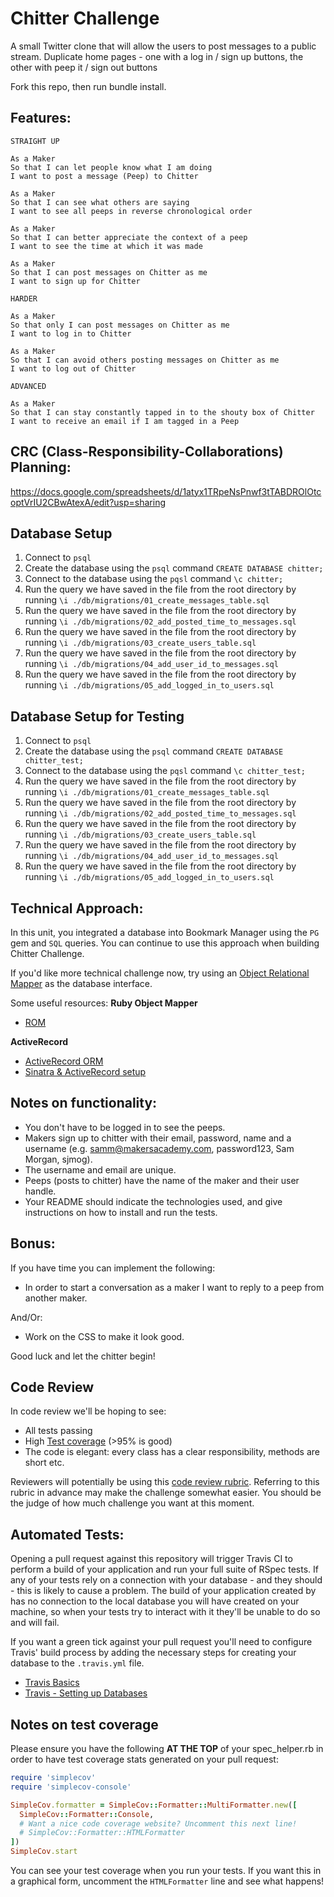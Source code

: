 Chitter Challenge
=================

A small Twitter clone that will allow the users to post messages to a public stream. Duplicate home pages - one with a log in / sign up buttons, the other with peep it / sign out buttons

Fork this repo, then run bundle install.

Features:
-------

```
STRAIGHT UP

As a Maker
So that I can let people know what I am doing  
I want to post a message (Peep) to Chitter

As a Maker
So that I can see what others are saying  
I want to see all peeps in reverse chronological order

As a Maker
So that I can better appreciate the context of a peep
I want to see the time at which it was made

As a Maker
So that I can post messages on Chitter as me
I want to sign up for Chitter

HARDER

As a Maker
So that only I can post messages on Chitter as me
I want to log in to Chitter

As a Maker
So that I can avoid others posting messages on Chitter as me
I want to log out of Chitter

ADVANCED

As a Maker
So that I can stay constantly tapped in to the shouty box of Chitter
I want to receive an email if I am tagged in a Peep
```

CRC (Class-Responsibility-Collaborations) Planning:
-----

https://docs.google.com/spreadsheets/d/1atyx1TRpeNsPnwf3tTABDROlOtcoptVrIU2CBwAtexA/edit?usp=sharing

Database Setup
-----

1. Connect to `psql`
2. Create the database using the `psql` command `CREATE DATABASE chitter;`
3. Connect to the database using the `pqsl` command `\c chitter;`
4. Run the query we have saved in the file from the root directory by running `\i ./db/migrations/01_create_messages_table.sql`
5. Run the query we have saved in the file from the root directory by running `\i ./db/migrations/02_add_posted_time_to_messages.sql`
6. Run the query we have saved in the file from the root directory by running `\i ./db/migrations/03_create_users_table.sql`
7. Run the query we have saved in the file from the root directory by running `\i ./db/migrations/04_add_user_id_to_messages.sql`
8. Run the query we have saved in the file from the root directory by running `\i ./db/migrations/05_add_logged_in_to_users.sql`


Database Setup for Testing
-----

1. Connect to `psql`
2. Create the database using the `psql` command `CREATE DATABASE chitter_test;`
3. Connect to the database using the `pqsl` command `\c chitter_test;`
4. Run the query we have saved in the file from the root directory by running `\i ./db/migrations/01_create_messages_table.sql`
5. Run the query we have saved in the file from the root directory by running `\i ./db/migrations/02_add_posted_time_to_messages.sql`
6. Run the query we have saved in the file from the root directory by running `\i ./db/migrations/03_create_users_table.sql`
7. Run the query we have saved in the file from the root directory by running `\i ./db/migrations/04_add_user_id_to_messages.sql`
8. Run the query we have saved in the file from the root directory by running `\i ./db/migrations/05_add_logged_in_to_users.sql`



Technical Approach:
-----

In this unit, you integrated a database into Bookmark Manager using the `PG` gem and `SQL` queries. You can continue to use this approach when building Chitter Challenge.

If you'd like more technical challenge now, try using an [Object Relational Mapper](https://en.wikipedia.org/wiki/Object-relational_mapping) as the database interface.

Some useful resources:
**Ruby Object Mapper**
- [ROM](https://rom-rb.org/)

**ActiveRecord**
- [ActiveRecord ORM](https://guides.rubyonrails.org/active_record_basics.html)
- [Sinatra & ActiveRecord setup](https://learn.co/lessons/sinatra-activerecord-setup)

Notes on functionality:
------

* You don't have to be logged in to see the peeps.
* Makers sign up to chitter with their email, password, name and a username (e.g. samm@makersacademy.com, password123, Sam Morgan, sjmog).
* The username and email are unique.
* Peeps (posts to chitter) have the name of the maker and their user handle.
* Your README should indicate the technologies used, and give instructions on how to install and run the tests.

Bonus:
-----

If you have time you can implement the following:

* In order to start a conversation as a maker I want to reply to a peep from another maker.

And/Or:

* Work on the CSS to make it look good.

Good luck and let the chitter begin!

Code Review
-----------

In code review we'll be hoping to see:

* All tests passing
* High [Test coverage](https://github.com/makersacademy/course/blob/main/pills/test_coverage.md) (>95% is good)
* The code is elegant: every class has a clear responsibility, methods are short etc.

Reviewers will potentially be using this [code review rubric](docs/review.md).  Referring to this rubric in advance may make the challenge somewhat easier.  You should be the judge of how much challenge you want at this moment.

Automated Tests:
-----

Opening a pull request against this repository will trigger Travis CI to perform a build of your application and run your full suite of RSpec tests. If any of your tests rely on a connection with your database - and they should - this is likely to cause a problem. The build of your application created by has no connection to the local database you will have created on your machine, so when your tests try to interact with it they'll be unable to do so and will fail.

If you want a green tick against your pull request you'll need to configure Travis' build process by adding the necessary steps for creating your database to the `.travis.yml` file.

- [Travis Basics](https://docs.travis-ci.com/user/tutorial/)
- [Travis - Setting up Databases](https://docs.travis-ci.com/user/database-setup/)

Notes on test coverage
----------------------

Please ensure you have the following **AT THE TOP** of your spec_helper.rb in order to have test coverage stats generated
on your pull request:

```ruby
require 'simplecov'
require 'simplecov-console'

SimpleCov.formatter = SimpleCov::Formatter::MultiFormatter.new([
  SimpleCov::Formatter::Console,
  # Want a nice code coverage website? Uncomment this next line!
  # SimpleCov::Formatter::HTMLFormatter
])
SimpleCov.start
```

You can see your test coverage when you run your tests. If you want this in a graphical form, uncomment the `HTMLFormatter` line and see what happens!
